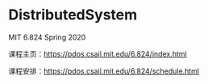 # DistributedSystem
MIT 6.824 Spring 2020



课程主页：https://pdos.csail.mit.edu/6.824/index.html 

课程安排：https://pdos.csail.mit.edu/6.824/schedule.html